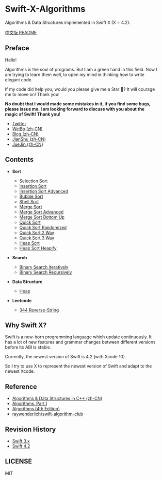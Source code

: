 # Swift-X-Algorithms

Algorithms &amp; Data Structures implemented in Swift X (X = 4.2).

[中文版 README](README_CN.md)

## Preface

Hello!

Algorithms is the soul of programs. But I am a green hand in this field. Now I am trying to learn them well, to open my mind in thinking how to write elegant code.

If my code did help you, would you please give me a Star 🌟? It will courage me to move on! Thank you!

**No doubt that I would made some mistakes in it, if you find some bugs, please issue me. I am looking forward to discuss with you about the magic of Swift! Thank you!**

- [Twitter](https://twitter.com/mmdadao)
- [WeiBo (zh-CN)](http://weibo.com/375975847)
- [Blog (zh-CN)](https://maimieng.com)
- [JianShu (zh-CN)](http://www.jianshu.com/users/b88081164fe8)
- [JueJin (zh-CN)](https://juejin.im/user/576a484d1532bc006046d078)

## Contents

- **Sort**
  - [Selection Sort](/Sort/01-SelectionSort)
  - [Insertion Sort](/Sort/02-InsertionSort)
  - [Insertion Sort Advanced](/Sort/03-InsertionSort-Advanced)
  - [Bubble Sort](/Sort/04-BubbleSort)
  - [Shell Sort](/Sort/05-ShellSort)
  - [Merge Sort](/Sort/06-MergeSort)
  - [Merge Sort Advanced](/Sort/07-MergeSort-Advanced)
  - [Merge Sort Bottom Up](/Sort/08-MergeSort-BottomUp)
  - [Quick Sort](/Sort/09-QuickSort)
  - [Quick Sort Randomized](/Sort/10-QuickSort-Randomized)
  - [Quick Sort 2 Way](/Sort/11-QuickSort-2-Way)
  - [Quick Sort 3 Way](/Sort/12-QuickSort-3-Way)
  - [Heap Sort](/Sort/13-HeapSort)
  - [Heap Sort Heapify](/Sort/14-HeapSort-Heapify)

- **Search**
  - [Binary Search Iteratively](/Search/01-BinarySearch-Iteratively)
  - [Binary Search Recursively](/Search/02-BinarySearch-Recursively)

- **Data Structure**
  - [Heap](/DataStructure/01-Heap)

- **Leetcode**
  - [344 Reverse-String](/Leetcode/344-Reverse-String)

## Why Swift X?

Swift is a new-born programming language which update continuously. It has a lot of new features and grammar changes between different versions before its ABI is stable.

Currently, the newest version of Swift is 4.2 (with Xcode 10).

So I try to use X to represent the newest version of Swift and adapt to the newest Xcode.

## Reference

- [Algorithms & Data Structures in C++ (zh-CN)](http://coding.imooc.com/class/71.html)
- [Algorithms, Part I](https://www.coursera.org/learn/introduction-to-algorithms)
- [Algorithms (4th Edition)](https://www.amazon.com/Algorithms-4th-Robert-Sedgewick/dp/032157351X/ref=sr_1_2?ie=UTF8&qid=1481002530&sr=8-2&keywords=algorithms)
- [raywenderlich/swift-algorithm-club](https://github.com/raywenderlich/swift-algorithm-club)

## Revision History

- [Swift 3.x](https://github.com/kingcos/Swift-X-Algorithms/tree/swift_3.x)
- [Swift 4.2](https://github.com/kingcos/Swift-X-Algorithms/tree/swift_4.2)

## LICENSE

MIT

